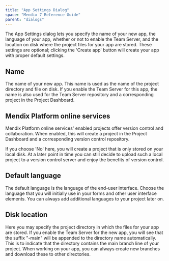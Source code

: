 ```yaml
---
title: "App Settings Dialog"
space: "Mendix 7 Reference Guide"
parent: "dialogs"
---
```

The App Settings dialog lets you specify the name of your new app,  the language of your app, whether or not to enable the Team Server, and the location on disk where the project files for your app are stored. These settings are optional; clicking the 'Create app' button will create your app with proper default settings.

## Name

The name of your new app. This name is used as the name of the project directory and file on disk. If you enable the Team Server for this app, the name is also used for the Team Server repository and a corresponding project in the Project Dashboard.

## Mendix Platform online services

Mendix Platform online services' enabled projects offer version control and collaboration. When enabled, this will create a project in the Project Dashboard and a corresponding version control repository.

If you choose 'No' here, you will create a project that is only stored on your local disk. At a later point in time you can still decide to upload such a local project to a version control server and enjoy the benefits of version control.

## Default language

The default language is the language of the end-user interface. Choose the language that you will initially use in your forms and other user interface elements. You can always add additional languages to your project later on.

## Disk location

Here you may specify the project directory in which the files for your app are stored. If you enable the Team Server for the new app, you will see that the suffix "-main" will be appended to the directory name automatically. This is to indicate that the directory contains the main branch line of your project. When working on your app, you can always create new branches and download these to other directories.
